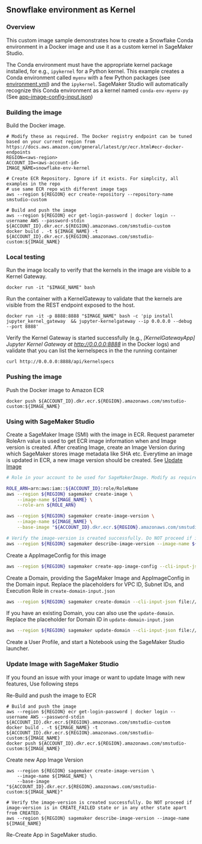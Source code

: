 ## Snowflake environment as Kernel


### Overview

This custom image sample demonstrates how to create a Snowflake Conda environment in a Docker image and use it as a custom kernel in SageMaker Studio. 

The Conda environment must have the appropriate kernel package installed, for e.g., `ipykernel` for a Python kernel. This example creates a Conda environment called `myenv` with a few Python packages (see [environment.yml](environment.yml)) and the `ipykernel`. SageMaker Studio will automatically recognize this Conda environment as a kernel named `conda-env-myenv-py` (See  [app-image-config-input.json](app-image-config-input.json))

### Building the image

Build the Docker image. 
```
# Modify these as required. The Docker registry endpoint can be tuned based on your current region from https://docs.aws.amazon.com/general/latest/gr/ecr.html#ecr-docker-endpoints
REGION=<aws-region>
ACCOUNT_ID=<aws-account-id>
IMAGE_NAME=snowflake-env-kernel

# Create ECR Repository. Ignore if it exists. For simplcity, all examples in the repo
# use same ECR repo with different image tags
aws --region ${REGION} ecr create-repository --repository-name smstudio-custom

# Build and push the image
aws --region ${REGION} ecr get-login-password | docker login --username AWS --password-stdin ${ACCOUNT_ID}.dkr.ecr.${REGION}.amazonaws.com/smstudio-custom
docker build . -t ${IMAGE_NAME} -t ${ACCOUNT_ID}.dkr.ecr.${REGION}.amazonaws.com/smstudio-custom:${IMAGE_NAME}
```

### Local testing

Run the image locally to verify that the kernels in the image are visible to a Kernel Gateway.
```
docker run -it "$IMAGE_NAME" bash
```

Run the container with a KernelGateway to validate that the kernels are visible from the REST endpoint exposed to the host.

```
docker run -it -p 8888:8888 "$IMAGE_NAME" bash -c 'pip install jupyter_kernel_gateway  && jupyter-kernelgateway --ip 0.0.0.0 --debug --port 8888'
```

Verify the Kernel Gateway is started successfully (e.g., *[KernelGatewayApp] Jupyter Kernel Gateway at http://0.0.0.0:8888* in the Docker logs) and validate that you can list the kernelspecs in the the running container

```
curl http://0.0.0.0:8888/api/kernelspecs
```


### Pushing the image
Push the Docker image to Amazon ECR
```
docker push ${ACCOUNT_ID}.dkr.ecr.${REGION}.amazonaws.com/smstudio-custom:${IMAGE_NAME}
```

### Using with SageMaker Studio
Create a SageMaker Image (SMI) with the image in ECR. Request parameter RoleArn value is used to get
ECR image information when and Image version is created. After creating Image, create an Image Version during which 
SageMaker stores image metadata like SHA etc. Everytime an image is updated in ECR, a new image version should be created.
See [Update Image](#updating-image-with-sageMaker-studio)

```bash
# Role in your account to be used for SageMakerImage. Modify as required.

ROLE_ARN=arn:aws:iam::${ACCOUNT_ID}:role/RoleName
aws --region ${REGION} sagemaker create-image \
    --image-name ${IMAGE_NAME} \
    --role-arn ${ROLE_ARN}

aws --region ${REGION} sagemaker create-image-version \
    --image-name ${IMAGE_NAME} \
    --base-image "${ACCOUNT_ID}.dkr.ecr.${REGION}.amazonaws.com/smstudio-custom:${IMAGE_NAME}"

# Verify the image-version is created successfully. Do NOT proceed if image-version is in CREATE_FAILED state or in any other state apart from CREATED.
aws --region ${REGION} sagemaker describe-image-version --image-name ${IMAGE_NAME}
```

Create a AppImageConfig for this image

```bash
aws --region ${REGION} sagemaker create-app-image-config --cli-input-json file://app-image-config-input.json

```

Create a Domain, providing the SageMaker Image and AppImageConfig in the Domain input. Replace the placeholders for VPC ID, Subnet IDs, and Execution Role in `create-domain-input.json`

```bash
aws --region ${REGION} sagemaker create-domain --cli-input-json file://create-domain-input.json
```

If you have an existing Domain, you can also use the `update-domain`. Replace the placeholder for Domain ID in `update-domain-input.json`

```bash
aws --region ${REGION} sagemaker update-domain --cli-input-json file://update-domain-input.json
```

Create a User Profile, and start a Notebook using the SageMaker Studio launcher.

### Update Image with SageMaker Studio
If you found an issue with your image or want to update Image with new features, Use following steps

Re-Build and push the image to ECR

```
# Build and push the image
aws --region ${REGION} ecr get-login-password | docker login --username AWS --password-stdin ${ACCOUNT_ID}.dkr.ecr.${REGION}.amazonaws.com/smstudio-custom
docker build . -t ${IMAGE_NAME} -t ${ACCOUNT_ID}.dkr.ecr.${REGION}.amazonaws.com/smstudio-custom:${IMAGE_NAME}
docker push ${ACCOUNT_ID}.dkr.ecr.${REGION}.amazonaws.com/smstudio-custom:${IMAGE_NAME}
```


Create new App Image Version
```
aws --region ${REGION} sagemaker create-image-version \
    --image-name ${IMAGE_NAME} \
    --base-image "${ACCOUNT_ID}.dkr.ecr.${REGION}.amazonaws.com/smstudio-custom:${IMAGE_NAME}"

# Verify the image-version is created successfully. Do NOT proceed if image-version is in CREATE_FAILED state or in any other state apart from CREATED.
aws --region ${REGION} sagemaker describe-image-version --image-name ${IMAGE_NAME}
```


Re-Create App in SageMaker studio. 
